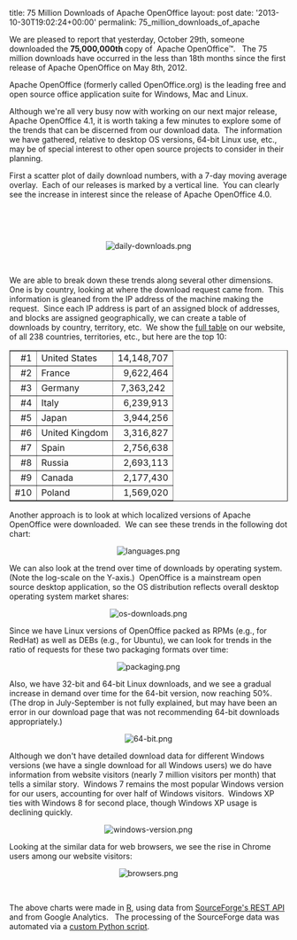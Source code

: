 title: 75 Million Downloads of Apache OpenOffice
layout: post
date: '2013-10-30T19:02:24+00:00'
permalink: 75_million_downloads_of_apache

We are pleased to report that yesterday, October 29th, someone downloaded the <b>75,000,000th </b>copy of&nbsp; Apache OpenOffice™. &nbsp; The 75 million downloads have occurred in the less than 18th months since the first release of Apache OpenOffice on May 8th, 2012.&nbsp; 
  
  
  
  
  
  
  
  
  <p>Apache OpenOffice (formerly called OpenOffice.org) is the leading free and open source office application suite for Windows, Mac and Linux.&nbsp; <br /></p> 
  <p>Although we're all very busy now with working on our next major release, Apache OpenOffice 4.1, it is worth taking a few minutes to explore some of the trends that can be discerned from our download data.&nbsp; The information we have gathered, relative to desktop OS versions, 64-bit Linux use, etc.,&nbsp; may be of special interest to other open source projects to consider in their 
planning. <br /></p> 
  <p> </p> 
  <p>First a scatter plot of daily download numbers, with a 7-day moving average overlay.&nbsp; Each of our releases is marked by a vertical line.&nbsp; You can clearly see the increase in interest since the release of Apache OpenOffice 4.0.<br /></p> 
  <p><br /></p> 
  <p><br /></p> 
  <p align="center"> <img src="../images/blog/75_million_downloads_of_apache_day.png" alt="daily-downloads.png" /></p> 
  <p> </p> 
  <p align="left"> </p><br /> 
  <p> </p> 
  <p align="left"> </p>We are able to break down these trends along several other dimensions.&nbsp; One is by country, looking at where the download request came from.&nbsp; This information is gleaned from the IP address of the machine making the request.&nbsp; Since each IP address is part of an assigned block of addresses, and blocks are assigned geographically, we can create a table of downloads by country, territory, etc.&nbsp; We show the <a href="http://www.openoffice.org/stats/countries.html">full table</a> on our website, of all 238 countries, territories, etc., but here are the top 10: 
  
  
  
  
  
  
  
  <p> </p> 
  <p> </p> 
  <p align="center"> </p> 
  <p> </p> 
  <table border="1" align="center"> 
    <tbody> 
      <tr> 
        <td align="right">#1</td> 
        <td>United States</td> 
        <td align="right">14,148,707</td> 
      </tr> 
      <tr> 
        <td align="right">#2</td> 
        <td>France</td> 
        <td align="right">9,622,464</td> 
      </tr> 
      <tr> 
        <td align="right">#3</td> 
        <td>Germany</td> 
        <td align="center">7,363,242</td> 
      </tr> 
      <tr> 
        <td align="right">#4</td> 
        <td>Italy</td> 
        <td align="right">6,239,913</td> 
      </tr> 
      <tr> 
        <td align="right">#5</td> 
        <td>Japan</td> 
        <td align="right">3,944,256</td> 
      </tr> 
      <tr> 
        <td align="right">#6</td> 
        <td>United Kingdom</td> 
        <td align="right">3,316,827</td> 
      </tr> 
      <tr> 
        <td align="right">#7</td> 
        <td>Spain</td> 
        <td align="right">2,756,638</td> 
      </tr> 
      <tr> 
        <td align="right">#8</td> 
        <td>Russia</td> 
        <td align="right">2,693,113</td> 
      </tr> 
      <tr> 
        <td align="right">#9</td> 
        <td>Canada</td> 
        <td align="right">2,177,430</td> 
      </tr> 
      <tr> 
        <td align="right">#10</td> 
        <td>Poland<br /></td> 
        <td align="right">1,569,020</td> 
      </tr> 
    </tbody> 
  </table> 
  <p> </p> 
  <p> </p> 
  <p> </p> 
  <p>Another approach is to look at which localized versions of Apache OpenOffice were downloaded.&nbsp; We can see these trends in the following dot chart:</p> 
  <p> </p> 
  <p> </p> 
  <p align="center"><img src="../images/blog/75_million_downloads_of_apache_languages.png" alt="languages.png" /></p> 
  <p>We can also look at the trend over time of downloads by operating system.&nbsp;&nbsp; (Note the log-scale on the Y-axis.)&nbsp; OpenOffice is a mainstream open source desktop application, so the OS distribution reflects overall desktop operating system market shares:<br /></p> 
  <p align="center"><img src="../images/blog/75_million_downloads_of_apache_os-downloads_64-bit.png" alt="os-downloads.png" /></p> 
  <p>Since we have Linux versions of OpenOffice packed as RPMs (e.g., for RedHat) as well as DEBs (e.g., for Ubuntu), we can look for trends in the ratio of requests for these two packaging formats over time:<br /></p> 
  <p align="center"> <img alt="packaging.png" src="../images/blog/75_million_downloads_of_apache_packaging.png" /></p> 
  <p> </p> 
  <p>Also, we have 32-bit and 64-bit Linux downloads, and we see a gradual increase in demand over time for the 64-bit version, now reaching 50%.&nbsp; (The drop in July-September is not fully explained, but may have been an error in our download page that was not recommending 64-bit downloads appropriately.)<br /></p> 
  <p align="center"> <img src="../images/blog/75_million_downloads_of_apache_64-bit.png" alt="64-bit.png" /></p> 
  <p> </p> 
  <p>Although we don't have detailed download data for different Windows versions (we have a single download for all Windows users) we do have information from website visitors (nearly 7 million visitors per month) that tells a similar story.&nbsp; Windows 7 remains the most popular Windows version for our users, accounting for over half of Windows visitors.&nbsp; Windows XP ties with Windows 8 for second place, though Windows XP usage is declining quickly.<br /></p> 
  <p> </p> 
  <p align="center"><img alt="windows-version.png" src="../images/blog/75_million_downloads_of_apache_windows.png" /></p> 
  <p>Looking at the similar data for web browsers, we see the rise in Chrome users among our website visitors:<br /></p> 
  <p align="center"><img src="../images/blog/75_million_downloads_of_apache_browsers.png" alt="browsers.png" /></p> 
  <p> </p><br /> 
  <p> </p> 
  <p>The above charts were made in <a href="http://www.r-project.org/">R</a>, using data from <a href="http://sourceforge.net/p/forge/documentation/Download%20Stats%20API/">SourceForge's REST API</a> and from Google Analytics.&nbsp;&nbsp; The processing of the SourceForge data was automated via a <a href="https://svn.apache.org/repos/asf/openoffice/devtools/aoo-stats/detail-by-day.py">custom Python script</a>.<br /></p> 
  <p> </p> 
  <p align="center"><br /></p> 
  <p> </p> 
  <p> </p> 
  <p><br /> </p>
